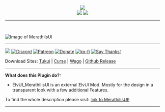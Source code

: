 <div align="center">
<img src="https://raw.githubusercontent.com/Merathilis/ElvUI_MerathilisUI/development/m4.png"/><br>
<img src="https://img.shields.io/badge/ElvUI-13.39-blue.svg?longCache=true&style=for-the-badge"/>
<img src="https://img.shields.io/badge/Version-5.86-orange.svg?longCache=true&style=for-the-badge"/>
</div>

---

<br>

![Image of MerathilsUI](https://i.imgur.com/a7P7p3a.jpg)

---

[![](https://img.shields.io/github/stars/Merathilis/ElvUI_MerathilisUI?style=social)](https://github.com/Merathilis/ElvUI_MerathilisUI) [![Discord](https://img.shields.io/discord/284626725403361281?color=orange&label=discord&logo=discord&style=for-the-badge)](https://discordapp.com/invite/28We6esE9v) [![Patreon](https://img.shields.io/badge/Patreon-F96854?style=for-the-badge&logo=patreon&logoColor=white)](https://www.patreon.com/merathilisui) [![Donate](https://img.shields.io/badge/PayPal-00457C?style=for-the-badge&logo=paypal&logoColor=white)](https://paypal.me/merathilis) [![ko-fi](https://img.shields.io/badge/%E2%9D%A4%EF%B8%8FDonate-Ko--Fi-red?style=for-the-badge&logo=heart)](https://ko-fi.com/C0C2CR58G) [![Say Thanks!](https://img.shields.io/badge/Say%20Thanks-!-1EAEDB.svg?longCache=true&style=for-the-badge)](https://saythanks.io/to/Merathilis)

Download Sites: [Tukui](https://www.tukui.org/addons.php?id=1) | [Curse](https://www.curseforge.com/wow/addons/merathilis-ui) | [Wago](https://addons.wago.io/addons/elvui-merathilisui) | [Github Release](https://github.com/Merathilis/ElvUI_MerathilisUI/releases)

---

**What does this Plugin do?:**

- ElvUI_MerathilisUI is an external ElvUI Mod. Mostly for the design in a transparent look with a few additional Features.

To find the whole description please visit: [link to MerathilisUI!](https://www.tukui.org/addons.php?id=1)

---

<br>
